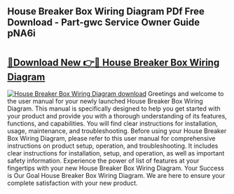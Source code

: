 ## House Breaker Box Wiring Diagram PDf Free Download - Part-gwc Service Owner Guide pNA6i

# <h2><a href="http://dfm9ex.blite.top/?on=House+Breaker+Box+Wiring+Diagram">🔗Download New 👉🔴 House Breaker Box Wiring Diagram</a></h2>

[![House Breaker Box Wiring Diagram download](https://i.imgur.com/lujVjoI.png)](http://dfm9ex.blite.top/?on=House+Breaker+Box+Wiring+Diagram)
Greetings and welcome to the user manual for your newly launched House Breaker Box Wiring Diagram. This manual is specifically designed to help you get started with your product and provide you with a thorough understanding of its features, functions, and capabilities. You will find clear instructions for installation, usage, maintenance, and troubleshooting. Before using your House Breaker Box Wiring Diagram, please refer to this user manual for comprehensive instructions on product setup, operation, and troubleshooting. It includes clear instructions for installation, setup, and operation, as well as important safety information. Experience the power of list of features at your fingertips with your new House Breaker Box Wiring Diagram. Your Success is Our Goal House Breaker Box Wiring Diagram. We are here to ensure your complete satisfaction with your new product.
